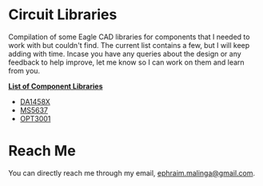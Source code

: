 # Circuit Libraries
Compilation of some Eagle CAD libraries for components that I needed to work with but couldn't find. The current list contains a few, but I will keep adding with time. Incase you have any queries about the design or any feedback to help improve, let me know so I can work on them and learn from you. 

**[List of Component Libraries](list-of-components)**
- [DA1458X](#DA1458X)
- [MS5637](#)
- [OPT3001](#)

# Reach Me
You can directly reach me through my email, ephraim.malinga@gmail.com. 
